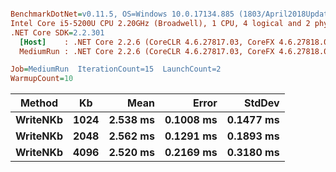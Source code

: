 ``` ini

BenchmarkDotNet=v0.11.5, OS=Windows 10.0.17134.885 (1803/April2018Update/Redstone4)
Intel Core i5-5200U CPU 2.20GHz (Broadwell), 1 CPU, 4 logical and 2 physical cores
.NET Core SDK=2.2.301
  [Host]    : .NET Core 2.2.6 (CoreCLR 4.6.27817.03, CoreFX 4.6.27818.02), 64bit RyuJIT
  MediumRun : .NET Core 2.2.6 (CoreCLR 4.6.27817.03, CoreFX 4.6.27818.02), 64bit RyuJIT

Job=MediumRun  IterationCount=15  LaunchCount=2  
WarmupCount=10  

```
|   Method |   Kb |     Mean |     Error |    StdDev |
|--------- |----- |---------:|----------:|----------:|
| **WriteNKb** | **1024** | **2.538 ms** | **0.1008 ms** | **0.1477 ms** |
| **WriteNKb** | **2048** | **2.562 ms** | **0.1291 ms** | **0.1893 ms** |
| **WriteNKb** | **4096** | **2.520 ms** | **0.2169 ms** | **0.3180 ms** |
